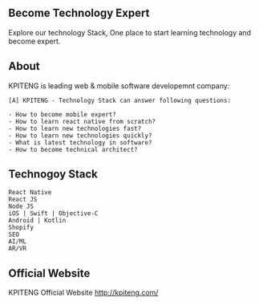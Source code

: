 Become Technology Expert 
-----

Explore our technology Stack, One place to start learning technology and become expert.

About
-----

KPITENG is leading web & mobile software developemnt company:

    [A] KPITENG - Technology Stack can answer following questions:

    - How to become mobile expert?
    - How to learn react native from scratch?
    - How to learn new technologies fast?
    - How to learn new technologies quickly?
    - What is latest technology in software?
    - How to become technical architect?


Technogoy Stack
------------

    React Native
    React JS
    Node JS
    iOS | Swift | Objective-C
    Android | Kotlin
    Shopify
    SEO
    AI/ML
    AR/VR 


Official Website
-------------

KPITENG Official Website http://kpiteng.com/